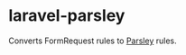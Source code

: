 laravel-parsley
===============

Converts FormRequest rules to [Parsley](http://parsleyjs.org/) rules.
